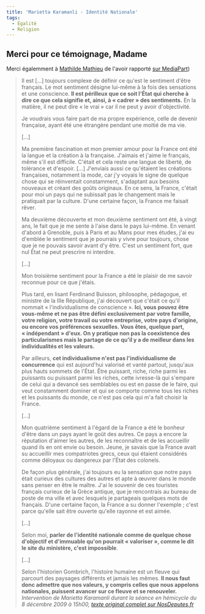 ```yaml
---
title: 'Marietta Karamanli - Identité Nationale'
tags:
  - Égalité
  - Religion
---
```


## Merci pour ce témoignage, Madame

Merci égalemment à
[Mathilde Mathieu](http://blogs.mediapart.fr/blog/mathilde-mathieu) de l'avoir
rapporté
[sur MediaPart](http://blogs.mediapart.fr/blog/mathilde-mathieu/111209/moi-deputee-francaise-etrangere-pendant-la-moitie-de-ma-vie))

<!-- more -->

> Il est […] toujours complexe de définir ce qu'est le sentiment d'être
> français. Le mot sentiment désigne lui-même à la fois des sensations et une
> conscience. **Il est périlleux que ce soit l'État qui cherche à dire ce que
> cela signifie et, ainsi, à «&nbsp;cadrer&nbsp;» des sentiments.** En la
> matière, il ne peut dire «&nbsp;le vrai&nbsp;» car il ne peut y avoir
> d'objectivité.
>
> Je voudrais vous faire part de ma propre expérience, celle de devenir
> française, ayant été une étrangère pendant une moitié de ma vie.
>
> […]
>
> Ma première fascination et mon premier amour pour la France ont été la langue
> et la création à la française. J'aimais et j'aime le français, même s'il est
> difficile. C'était et cela reste une langue de liberté, de tolérance et
> d'espoir. […] J'enviais aussi ce qu'étaient les créations françaises,
> notamment la mode, car j'y voyais le signe de quelque chose qui se réinventait
> constamment, s'adaptant aux besoins nouveaux et créant des goûts originaux. En
> ce sens, la France, c'était pour moi un pays qui ne subissait pas le
> changement mais le pratiquait par la culture. D'une certaine façon, la France
> me faisait rêver.
>
> Ma deuxième découverte et mon deuxième sentiment ont été, à vingt ans, le fait
> que je me sente à l'aise dans le pays lui-même. En venant d'abord à Grenoble,
> puis à Paris et au Mans pour mes études, j'ai eu d'emblée le sentiment que je
> pourrais y vivre pour toujours, chose que je ne pouvais savoir avant d'y être.
> C'est un sentiment fort, que nul État ne peut prescrire ni interdire.
>
> […]
>
> Mon troisième sentiment pour la France a été le plaisir de me savoir reconnue
> pour ce que j'étais.
>
> Plus tard, en lisant Ferdinand Buisson, philosophe, pédagogue, et ministre de
> la IIIe République, j'ai découvert que c'était ce qu'il nommait
> «&nbsp;l'individualisme de conscience&nbsp;». **Ici, vous pouvez être
> vous-même et ne pas être défini exclusivement par votre famille, votre
> religion, votre travail ou votre entreprise, votre pays d'origine, ou encore
> vos préférences sexuelles. Vous êtes, quelque part, «&nbsp;indépendant&nbsp;»
> d'eux. On y pratique non pas la coexistence des particularismes mais le
> partage de ce qu'il y a de meilleur dans les individualités et les valeurs.**
>
> Par ailleurs, **cet individualisme n'est pas l'individualisme de concurrence**
> qui est aujourd'hui valorisé et vanté partout, jusqu'aux plus hauts sommets de
> l'État. Être puissant, riche, riche parmi les puissants ou puissant parmi les
> riches, cette ivresse-là qui s'empare de celui qui a devancé ses semblables ou
> est en passe de le faire, qui veut constamment dominer et qui se comporte
> comme tous les riches et les puissants du monde, ce n'est pas cela qui m'a
> fait choisir la France.
>
> […]
>
> Mon quatrième sentiment à l'égard de la France a été le bonheur d'être dans un
> pays ayant le goût des autres. Ce pays a encore la réputation d'aimer les
> autres, de les reconnaître et de les accueillir quand ils en ont envie ou
> besoin. Jeune, je savais que la France avait su accueillir mes compatriotes
> grecs, ceux qui étaient considérés comme déloyaux ou dangereux par l'État des
> colonels.
>
> De façon plus générale, j'ai toujours eu la sensation que notre pays était
> curieux des cultures des autres et apte à œuvrer dans le monde sans penser en
> être le maître. J'ai le souvenir de ces touristes français curieux de la Grèce
> antique, que je rencontrais au bureau de poste de ma ville et avec lesquels je
> partageais quelques mots de français. D'une certaine façon, la France a su
> donner l'exemple ; c'est parce qu'elle sait être ouverte qu'elle rayonne et
> est aimée.
>
> […]
>
> Selon moi, **parler de l'identité nationale comme de quelque chose d'objectif
> et d'immuable qu'on pourrait «&nbsp;valoriser&nbsp;», comme le dit le site du
> ministère, c'est impossible**.
>
> […]
>
> Selon l'historien Gombrich, l'histoire humaine est un fleuve qui parcourt des
> paysages différents et jamais les mêmes. **Il nous faut donc admettre que nos
> valeurs, y compris celles que nous appelons nationales, puissent avancer sur
> ce fleuve et se renouveler.**  
> <cite>Intervention de Marietta Karamanli durant la séance en hémicycle du 8
> décembre 2009 à 15h00,
> [texte original complet sur NosDeputes.fr](http://2007-2012.nosdeputes.fr/seance/3100)</cite>
